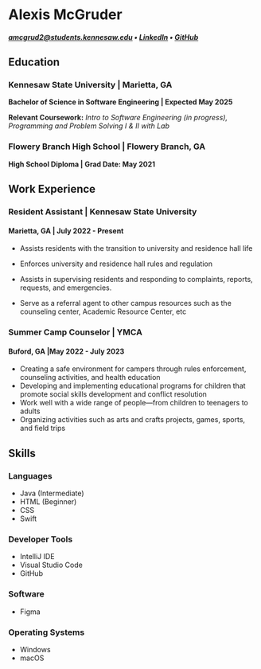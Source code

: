 # Alexis McGruder
##### [amcgrud2@students.kennesaw.edu](mailto:amcgrud2@students.kennesaw.edu) • [LinkedIn](https://www.linkedin.com/in/alexis-mcgruder-470b76238/) • [GitHub](https://github.com/Alexis-mcg)

## Education

### Kennesaw State University | Marietta, GA

**Bachelor of Science in Software Engineering  |  Expected May 2025**

**Relevant Coursework:**  _Intro to Software Engineering (in progress), Programming and Problem Solving I & II with Lab_

### Flowery Branch High School | Flowery Branch, GA<span style="float: right;">
**High School Diploma | Grad Date: May 2021**

##  Work Experience 

### **Resident Assistant | Kennesaw State University**

#### Marietta, GA | July 2022 - Present

- Assists residents with the transition to university and residence hall life

- Enforces university and residence hall rules and regulation

- Assists in supervising residents and responding to complaints, reports,
  requests, and emergencies.

- Serve as a referral agent to other campus resources such as the counseling
  center, Academic Resource Center, etc
  

### **Summer Camp Counselor | YMCA** 
#### Buford, GA |May 2022 - July 2023

- Creating a safe environment for campers through rules enforcement, counseling activities, and health education
- Developing and implementing educational programs for children that promote social skills development and conflict resolution
- Work well with a wide range of people—from children to teenagers to adults
- Organizing activities such as arts and crafts projects, games, sports, and field
  trips
  

## Skills 

### Languages
- Java (Intermediate)
- HTML (Beginner)
- CSS
- Swift
### Developer Tools
- IntelliJ IDE
- Visual Studio Code
- GitHub
### Software
- Figma
### Operating Systems
- Windows
- macOS                     
